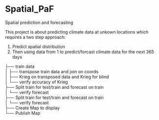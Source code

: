 # Spatial_PaF  
Spatial prediction and forecasting  

This project is about predicting climate data at unkown locations which requires a two step approach:  
1. Predict spatial distribution  
2. Then using data from 1 to predict/forcast climate data for the next 365 days  


├── train data  
│   ├── transpose train data and join on coords  
│   ├── Krieg on transposed data and Krieg for blind  
│   └── verify accuracy of Krieg  
├── Split train for test/train and forecast on train  
│   └── verify forecast  
├── Split train for test/train and forecast on train  
│   └── verify forecast  
├── Create Map to display  
└── Publish Map  
